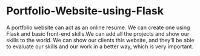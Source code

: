 # Portfolio-Website-using-Flask
A portfolio website can act as an online resume. We can create one using Flask and basic front-end skills.We can add all the projects and show our skills to the world. We can show our clients this website, and they’ll be able to evaluate our skills and our work in a better way, which is very important.
